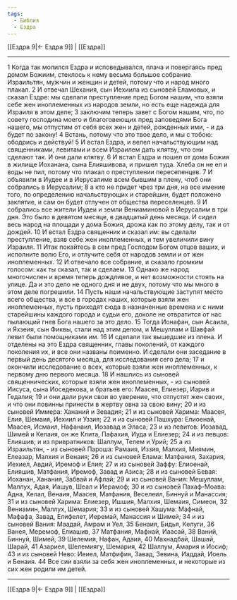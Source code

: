 ```yaml
---
tags:
  - Библия
  - Ездра
---
```

[[Ездра 9|← Ездра 9]] | [[Ездра]]

---
1 Когда так молился Ездра и исповедывался, плача и повергаясь пред домом Божиим, стеклось к нему весьма большое собрание Израильтян, мужчин и женщин и детей, потому что и народ много плакал.
2 И отвечал Шехания, сын Иехиила из сыновей Еламовых, и сказал Ездре: мы сделали преступление пред Богом нашим, что взяли себе жен иноплеменных из народов земли, но есть еще надежда для Израиля в этом деле;
3 заключим теперь завет с Богом нашим, что, по совету господина моего и благоговеющих пред заповедями Бога нашего, мы отпустим от себя всех жен и детей, рожденных ими, - и да будет по закону!
4 Встань, потому что это твое дело, и мы с тобою: ободрись и действуй!
5 И встал Ездра, и велел начальствующим над священниками, левитами и всем Израилем дать клятву, что они сделают так. И они дали клятву.
6 И встал Ездра и пошел от дома Божия в жилище Иоханана, сына Елияшивова, и пришел туда. Хлеба он не ел и воды не пил, потому что плакал о преступлении переселенцев.
7 И объявили в Иудее и в Иерусалиме всем бывшим в плену, чтоб они собрались в Иерусалим;
8 а кто не придет чрез три дня, на все имение того, по определению начальствующих и старейшин, будет положено заклятие, и сам он будет отлучен от общества переселенцев.
9 И собрались все жители Иудеи и земли Вениаминовой в Иерусалим в три дня. Это было в девятом месяце, в двадцатый день месяца. И сидел весь народ на площади у дома Божия, дрожа как по этому делу, так и от дождей.
10 И встал Ездра священник и сказал им: вы сделали преступление, взяв себе жен иноплеменных, и тем увеличили вину Израиля.
11 Итак покайтесь в сем пред Господом Богом отцов ваших, и исполните волю Его, и отлучите себя от народов земли и от жен иноплеменных.
12 И отвечало все собрание, и сказало громким голосом: как ты сказал, так и сделаем.
13 Однако же народ многочислен и время теперь дождливое, и нет возможности стоять на улице. Да и это дело не одного дня и не двух, потому что мы много в этом деле погрешили.
14 Пусть наши начальствующие заступят место всего общества, и все в городах наших, которые взяли жен иноплеменных, пусть приходят сюда в назначенные времена и с ними старейшины каждого города и судьи его, доколе не отвратится от нас пылающий гнев Бога нашего за это дело.
15 Тогда Ионафан, сын Асаила, и Яхзеия, сын Фиквы, стали над этим делом, и Мешуллам и Шавфай левит были помощниками им.
16 И сделали так вышедшие из плена. И отделены на это Ездра священник, главы поколений, от каждого поколения их, и все они названы поименно. И сделали они заседание в первый день десятого месяца, для исследования сего дела;
17 и окончили исследование о всех, которые взяли жен иноплеменных, к первому дню первого месяца.
18 И нашлись из сыновей священнических, которые взяли жен иноплеменных, - из сыновей Иисуса, сына Иоседекова, и братьев его: Маасея, Елиезер, Иарив и Гедалия;
19 и они дали руки свои во уверение, что отпустят жен своих, и что они повинны принести в жертву овна за свою вину;
20 и из сыновей Иммера: Хананий и Зевадия;
21 и из сыновей Харима: Маасея, Елия, Шемаия, Иехиил и Уззия;
22 и из сыновей Пашхура: Елиоенай, Маасея, Исмаил, Нафанаил, Иозавад и Эласа;
23 и из левитов: Иозавад, Шимей и Келаия, он же Клита, Пафахия, Иуда и Елиезер;
24 и из певцов: Елияшив; и из привратников: Шаллум, Телем и Урий;
25 а из Израильтян, - из сыновей Пароша: Рамаия, Иззия, Малхия, Миямин, Елеазар, Малхия и Венаия;
26 и из сыновей Елама: Матфания, Захария, Иехиел, Авдий, Иремоф и Елия;
27 и из сыновей Заффу: Елиоенай, Елияшив, Матфания, Иремоф, Завад и Азиса;
28 и из сыновей Бевая: Иоханан, Ханания, Забвай и Афлай;
29 и из сыновей Вания: Мешуллам, Маллух, Адая, Иашув, Шеал и Иерамоф;
30 и из сыновей Пахаф-Моава: Адна, Хелал, Венаия, Маасея, Матфания, Веселеил, Биннуй и Манассия;
31 и из сыновей Харима: Елиезер, Ишшия, Малхия, Шемаия, Симеон,
32 Вениамин, Маллух, Шемария;
33 и из сыновей Хашума: Мафнай, Мафафа, Завад, Елифелет, Иеремай, Манассия и Шимей;
34 и из сыновей Вания: Маадай, Амрам и Уел,
35 Бенаия, Бидья, Келуги,
36 Ванея, Меремоф, Елиашив,
37 Матфания, Мафнай, Иаасай,
38 Ваний, Биннуй, Шимей,
39 Шелемия, Нафан, Адаия,
40 Махнадбай, Шашай, Шарай,
41 Азариел, Шелемиягу, Шемария,
42 Шаллум, Амария и Иосиф;
43 и из сыновей Нево: Иеиел, Матфифия, Завад, Зевина, Иаддай, Иоель и Бенаия.
44 Все сии взяли за себя жен иноплеменных, и некоторые из сих жен родили им детей.

---
[[Ездра 9|← Ездра 9]] | [[Ездра]]